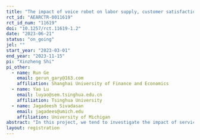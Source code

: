 ```yaml
---
title: "The impact of voice robot on labor supply, customer satisfaction, and firm performance"
rct_id: "AEARCTR-0011619"
rct_id_num: "11619"
doi: "10.1257/rct.11619-1.2"
date: "2023-06-21"
status: "on_going"
jel: ""
start_year: "2023-03-01"
end_year: "2023-11-15"
pi: "Xinzheng Shi"
pi_other:
  - name: Run Ge
    email: gerun_gary@163.com
    affiliation: Shanghai University of Finance and Economics
  - name: Yao Lu
    email: luyao@sem.tsinghua.edu.cn
    affiliation: Tsinghua University
  - name: Jagadeesh Sivadasan
    email: jagadees@umich.edu
    affiliation: University of Michigan
abstract: "In this project, we tend to investigate the impact of service robot on employee's labor supply, customers' satisfaction, as well as firm performance. We conduct the RCT in a hotel in Shanghai, China. We randomly select roughly 50% of the rooms in this hotel, and then we intall a voice robot in the room. This voice robot can finish many tasks which the customers used to rely on the help from hotel staffs. We already started to collect relevant data before the installment of the voice robot. We will also plan to collect data after the installment of the voice robot. Using the detailed data we collect, we can then investigate the impact of the voice robot on different outcome variables. "
layout: registration
---
```


